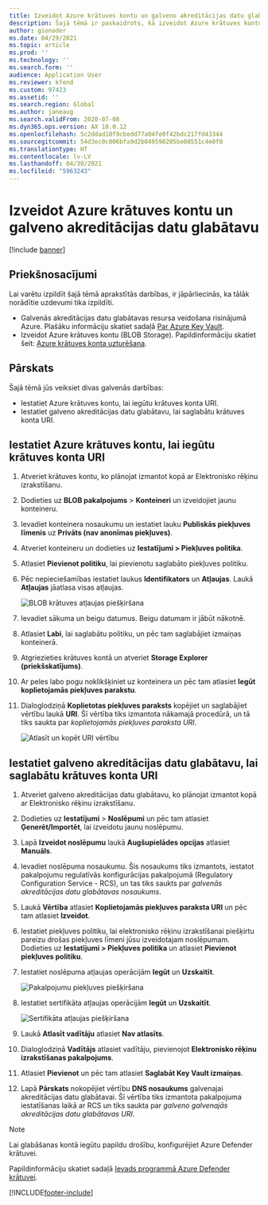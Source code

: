 ```yaml
---
title: Izveidot Azure krātuves kontu un galveno akreditācijas datu glabātavu
description: Šajā tēmā ir paskaidrots, kā izveidot Azure krātuves kontu un galveno akreditācijas datu glabātavu.
author: gionoder
ms.date: 04/29/2021
ms.topic: article
ms.prod: ''
ms.technology: ''
ms.search.form: ''
audience: Application User
ms.reviewer: kfend
ms.custom: 97423
ms.assetid: ''
ms.search.region: Global
ms.author: janeaug
ms.search.validFrom: 2020-07-08
ms.dyn365.ops.version: AX 10.0.12
ms.openlocfilehash: 5c2ddad10f9cbedd77a04fe0f42bdc217fd43344
ms.sourcegitcommit: 54d3ec0c006bfa9d2b849590205be08551c4e0f0
ms.translationtype: HT
ms.contentlocale: lv-LV
ms.lasthandoff: 04/30/2021
ms.locfileid: "5963243"
---
```

# <a name="create-an-azure-storage-account-and-a-key-vault"></a>Izveidot Azure krātuves kontu un galveno akreditācijas datu glabātavu

[!include [banner](../includes/banner.md)]

## <a name="prerequisites"></a>Priekšnosacījumi

Lai varētu izpildīt šajā tēmā aprakstītās darbības, ir jāpārliecinās, ka tālāk norādītie uzdevumi tika izpildīti.

- Galvenās akreditācijas datu glabātavas resursa veidošana risinājumā Azure. Plašāku informāciju skatiet sadaļā [Par Azure Key Vault](/azure/key-vault/general/overview).
- Izveidot Azure krātuves kontu (BLOB Storage). Papildinformāciju skatiet šeit: [Azure krātuves konta uzturēšana](/azure/storage/blobs/).

## <a name="overview"></a>Pārskats

Šajā tēmā jūs veiksiet divas galvenās darbības:

- Iestatiet Azure krātuves kontu, lai iegūtu krātuves konta URI.
- Iestatiet galveno akreditācijas datu glabātavu, lai saglabātu krātuves konta URI.

## <a name="set-up-the-azure-storage-account-to-get-the-storage-account-uri"></a>Iestatiet Azure krātuves kontu, lai iegūtu krātuves konta URI

1. Atveriet krātuves kontu, ko plānojat izmantot kopā ar Elektronisko rēķinu izrakstīšanu.
2. Dodieties uz **BLOB pakalpojums** \> **Konteineri** un izveidojiet jaunu konteineru.
3. Ievadiet konteinera nosaukumu un iestatiet lauku **Publiskās piekļuves līmenis** uz **Privāts (nav anonīmas piekļuves)**.
4. Atveriet konteineru un dodieties uz **Iestatījumi \> Piekļuves politika**.
5. Atlasiet **Pievienot politiku**, lai pievienotu saglabāto piekļuves politiku.
6. Pēc nepieciešamības iestatiet laukus **Identifikators** un **Atļaujas**. Laukā **Atļaujas** jāatlasa visas atļaujas.

    ![BLOB krātuves atļaujas piešķiršana](media/e-Invoicing-services-create-azure-resources-grant-blob-permissions.png)

7. Ievadiet sākuma un beigu datumus. Beigu datumam ir jābūt nākotnē.
8. Atlasiet **Labi**, lai saglabātu politiku, un pēc tam saglabājiet izmaiņas konteinerā.
9. Atgriezieties krātuves kontā un atveriet **Storage Explorer (priekšskatījums)**.
10. Ar peles labo pogu noklikšķiniet uz konteinera un pēc tam atlasiet **Iegūt koplietojamās piekļuves parakstu**.
11. Dialoglodziņā **Koplietotas piekļuves paraksts** kopējiet un saglabājiet vērtību laukā **URI**. Šī vērtība tiks izmantota nākamajā procedūrā, un tā tiks saukta par *koplietojamās piekļuves paraksta URI*.

    ![Atlasīt un kopēt URI vērtību](media/e-Invoicing-services-create-azure-resources-select-and-copy-uri.png)

## <a name="set-up-the-key-vault-to-store-the-storage-account-uri"></a>Iestatiet galveno akreditācijas datu glabātavu, lai saglabātu krātuves konta URI

1. Atveriet galveno akreditācijas datu glabātavu, ko plānojat izmantot kopā ar Elektronisko rēķinu izrakstīšanu.
2. Dodieties uz **Iestatījumi** \> **Noslēpumi** un pēc tam atlasiet **Ģenerēt/Importēt**, lai izveidotu jaunu noslēpumu.
3. Lapā **Izveidot noslēpumu** laukā **Augšupielādes opcijas** atlasiet **Manuāls**.
4. Ievadiet noslēpuma nosaukumu. Šis nosaukums tiks izmantots, iestatot pakalpojumu regulatīvās konfigurācijas pakalpojumā (Regulatory Configuration Service - RCS), un tas tiks saukts par *galvenās akreditācijas datu glabātavas nosaukums*.
5. Laukā **Vērtība** atlasiet **Koplietojamās piekļuves paraksta URI** un pēc tam atlasiet **Izveidot**.
6. Iestatiet piekļuves politiku, lai elektronisko rēķinu izrakstīšanai piešķirtu pareizu drošas piekļuves līmeni jūsu izveidotajam noslēpumam. Dodieties uz **Iestatījumi \> Piekļuves politika** un atlasiet **Pievienot piekļuves politiku**.
7. Iestatiet noslēpuma atļaujas operācijām **Iegūt** un **Uzskaitīt**.

    ![Pakalpojumu piekļuves piešķiršana](media/e-Invoicing-services-create-azure-resources-grant-service-access.png)

8. Iestatiet sertifikāta atļaujas operācijām **Iegūt** un **Uzskaitīt**.

    ![Sertifikāta atļaujas piešķiršana](media/e-Invoicing-services-create-azure-resources-grant-certificate-permission.png)

9. Laukā **Atlasīt vadītāju** atlasiet **Nav atlasīts**.
10. Dialoglodziņā **Vadītājs** atlasiet vadītāju, pievienojot **Elektronisko rēķinu izrakstīšanas pakalpojums**.
11. Atlasiet **Pievienot** un pēc tam atlasiet **Saglabāt Key Vault izmaiņas**.
12. Lapā **Pārskats** nokopējiet vērtību **DNS nosaukums** galvenajai akreditācijas datu glabātavai. Šī vērtība tiks izmantota pakalpojuma iestatīšanas laikā ar RCS un tiks saukta par *galveno galvenajās akreditācijas datu glabātavas URI*.

> [!NOTE]
> Lai glabāšanas kontā iegūtu papildu drošību, konfigurējiet Azure Defender krātuvei.
> 
> Papildinformāciju skatiet sadaļā [Ievads programmā Azure Defender krātuvei](/azure/security-center/defender-for-storage-introduction).


[!INCLUDE[footer-include](../../includes/footer-banner.md)]
